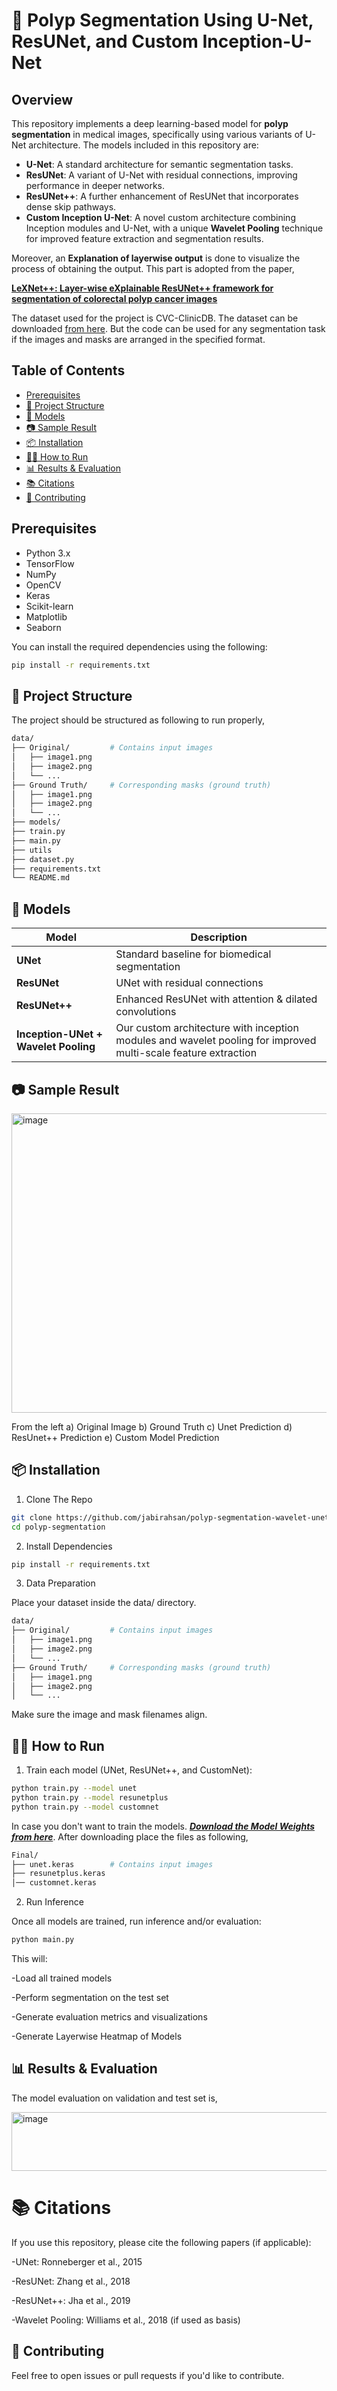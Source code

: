 # 🧠 Polyp Segmentation Using U-Net, ResUNet, and Custom Inception-U-Net

## Overview

This repository implements a deep learning-based model for **polyp segmentation** in medical images, specifically using various variants of U-Net architecture. The models included in this repository are:

- **U-Net**: A standard architecture for semantic segmentation tasks.
- **ResUNet**: A variant of U-Net with residual connections, improving performance in deeper networks.
- **ResUNet++**: A further enhancement of ResUNet that incorporates dense skip pathways.
- **Custom Inception U-Net**: A novel custom architecture combining Inception modules and U-Net, with a unique **Wavelet Pooling** technique for improved feature extraction and segmentation results.

Moreover, an **Explanation of layerwise output** is done to visualize the process of obtaining the output. This part is adopted from the paper,

[**LeXNet++: Layer-wise eXplainable ResUNet++ framework for segmentation of colorectal polyp cancer images**](https://link.springer.com/article/10.1007/s00521-024-10441-6)

The dataset used for the project is CVC-ClinicDB. The dataset can be downloaded [from here](https://www.kaggle.com/datasets/balraj98/cvcclinicdb). But the code can be used for any segmentation task if the images and masks are arranged in the specified format.


## Table of Contents

- [Prerequisites](#prerequisites)
- [📁 Project Structure](#-project-structure)
- [🚀 Models](#-models)
- [📷 Sample Result](#-sample-result)
- [📦 Installation](#-installation)
- [🏃‍♂️ How to Run](#-how-to-run)
- [📊 Results & Evaluation](#-results--evaluation)
- [📚 Citations](#-citations)
- [🤝 Contributing](#-contributing)


## Prerequisites

- Python 3.x
- TensorFlow
- NumPy
- OpenCV
- Keras
- Scikit-learn
- Matplotlib
- Seaborn

You can install the required dependencies using the following:

```bash
pip install -r requirements.txt
```

## 📁 Project Structure

The project should be structured as following to run properly,

```bash
data/                
├── Original/         # Contains input images
│   ├── image1.png
│   ├── image2.png
│   └── ...
├── Ground Truth/     # Corresponding masks (ground truth)
│   ├── image1.png
│   ├── image2.png
│   └── ...
├── models/                 
├── train.py               
├── main.py                 
├── utils
├── dataset.py                 
├── requirements.txt        
└── README.md               
```


## 🚀 Models

| Model                                | Description                                                                                                    |
| ------------------------------------ | -------------------------------------------------------------------------------------------------------------- |
| **UNet**                             | Standard baseline for biomedical segmentation                                                                  |
| **ResUNet**                          | UNet with residual connections                                                                                 |
| **ResUNet++**                        | Enhanced ResUNet with attention & dilated convolutions                                                         |
| **Inception-UNet + Wavelet Pooling** | Our custom architecture with inception modules and wavelet pooling for improved multi-scale feature extraction |


## 📷 Sample Result

<img width="604" height="479" alt="image" src="https://github.com/user-attachments/assets/39516714-a430-4a6b-b931-bd7c703f4177" />


From the left a) Original Image  b) Ground Truth  c) Unet Prediction  d) ResUnet++ Prediction   e) Custom Model Prediction


## 📦 Installation

1. Clone The Repo
```bash
git clone https://github.com/jabirahsan/polyp-segmentation-wavelet-unet.git
cd polyp-segmentation
```

2. Install Dependencies
```bash
pip install -r requirements.txt
```

3. Data Preparation

Place your dataset inside the data/ directory.
```bash
data/
├── Original/         # Contains input images
│   ├── image1.png
│   ├── image2.png
│   └── ...
├── Ground Truth/     # Corresponding masks (ground truth)
│   ├── image1.png
│   ├── image2.png
│   └── ...

```
Make sure the image and mask filenames align.

## 🏃‍♂️ How to Run

1. Train each model (UNet, ResUNet++, and CustomNet):

```bash
python train.py --model unet
python train.py --model resunetplus
python train.py --model customnet

```

In case you don't want to train the models. [***Download the Model Weights from here***](https://drive.google.com/drive/folders/1kMuCQCwtqTzJFuFzgRX6_zSYTMNLYn2F?usp=sharing). After downloading place the files as following,
```bash
Final/
├── unet.keras        # Contains input images
├── resunetplus.keras
│── customnet.keras

```
2. Run Inference

Once all models are trained, run inference and/or evaluation:

```bash
python main.py
```
This will:

-Load all trained models

-Perform segmentation on the test set

-Generate evaluation metrics and visualizations

-Generate Layerwise Heatmap of Models

## 📊 Results & Evaluation

The model evaluation on validation and test set is,

<img width="695" height="94" alt="image" src="https://github.com/user-attachments/assets/0debab99-0ab1-43fb-89a4-5964a1f04799" />



# 📚 Citations

If you use this repository, please cite the following papers (if applicable):

-UNet: Ronneberger et al., 2015

-ResUNet: Zhang et al., 2018

-ResUNet++: Jha et al., 2019

-Wavelet Pooling: Williams et al., 2018 (if used as basis)


## 🤝 Contributing
Feel free to open issues or pull requests if you'd like to contribute.










    








